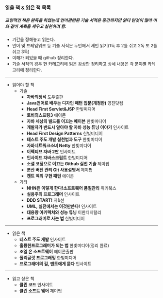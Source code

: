### 읽을 책 & 읽은 책 목록  
##### 교양적인 책은 완독을 하였는데 언어관련된 기술 서적은 중간까지만 읽다 만것이 많아 이와 같이 계획을 세우고 실천하려 함.
  - 기간을 정해놓고 읽는다.
  - 언어 및 프레임워크 등 기술 서적은 두번에서 세번 읽기(1독 후 2틀 쉬고 2독 또 2틀 쉬고 3독)
  - 이해가 되었을 때 github 정리한다.
  - 기술 서적의 경우 현 카테고리에 읽은 감상만 정리하고 상세 내용은 각 분야별 카테고리에 정리한다.
---
- 읽어야 할 책
  - 기술
    - **자바의정석** 도우출판
    - **Java언어로 배우는 디자인 패턴 입문(개정판)** 영진닷컴
    - **Head First Servlet&JSP** 한빛미디어
    - **토비의스프링3** 에이콘
    - **자바 세상의 빌드를 이끄는 메이븐** 한빛미디어
    - **개발자가 반드시 알아야 할 자바 성능 튜닝 이야기** 인사이트
    - **Head First Design Patterns** 한빛미디어
    - **테스트 주도 개발 실천법과 도구** 한빛미디어
    - **자바네트워크소녀 Netty** 한빛미디어
    - **이펙티브 자바 2판** 인사이트
    - **인사이드 자바스크립트** 한빛미디어
    - **소셜 코딩으로 이끄는 Github 실천 기술** 제이펍
    - **분산 버전 관리 Git 사용설명서** 제이펍
    - **켄트 벡의 구현 패턴** 에이콘
  - 기타
    - **NHN은 이렇게 한다!소프트웨어 품질관리** 위키북스
    - **실용주의 프로그래머** 인사이트
    - **DDD START!** 지&선
    - **UML, 실전에서는 이것만쓴다!** 인사이트
    - **대용량 아키텍처와 성능 튜닝** 이한디지털리
    - **프로그래머로 사는 법** 한빛미디어
    
---
- 읽은 책
  - **테스트 주도 개발** 인사이트
  - **훌륭한프로그래머가 되는 법** 한빛미디어(정리 완료)
  - **조엘 온 소프트웨어** 에이콘출판
  - **폴리글랏 프로그래밍** 한빛미디어
  - **프로그래머의 길, 멘토에게 묻다** 인사이트

---
- 읽고 싶은 책
  - **클린 코드** 인사이트
  - **클린 소프트 웨어** 제이펍
   

   